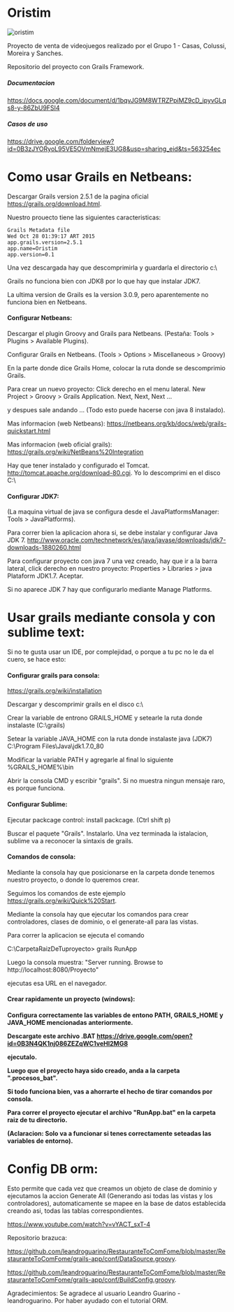 # Oristim
![oristim](http://i.imgur.com/EYeMvFe.png?1)

Proyecto de venta de videojuegos realizado por el Grupo 1 - Casas, Colussi, Moreira y Sanches.

Repositorio del proyecto con Grails Framework.

<h5>Documentacion</h5>

https://docs.google.com/document/d/1bqvJG9M8WTRZPpiMZ9cD_ipyvGLqs8-y-86ZbU9FSI4

<h5>Casos de uso</h5>

https://drive.google.com/folderview?id=0B3zJYORyoL95VE5OVmNmejE3UG8&usp=sharing_eid&ts=563254ec


# Como usar Grails en Netbeans:

Descargar Grails version 2.5.1 de la pagina oficial https://grails.org/download.html.

Nuestro prouecto tiene las siguientes caracteristicas:


	Grails Metadata file
	Wed Oct 28 01:39:17 ART 2015
	app.grails.version=2.5.1
	app.name=Oristim
	app.version=0.1


Una vez descargada hay que descomprimirla y guardarla el directorio c:\

Grails no funciona bien con JDK8 por lo que hay que instalar JDK7.

La ultima version de Grails es la version 3.0.9, pero aparentemente no funciona bien en Netbeans.

<h4>Configurar Netbeans:</h4>

Descargar el plugin Groovy and Grails para Netbeans. (Pestaña: Tools > Plugins > Available Plugins).

Configurar Grails en Netbeans. (Tools > Options > Miscellaneous > Groovy)

En la parte donde dice Grails Home, colocar la ruta donde se descomprimio Grails.

Para crear un nuevo proyecto: Click derecho en el menu lateral. New Project > Groovy > Grails Application. Next, Next, Next ...

y despues sale andando ... (Todo esto puede hacerse con java 8 instalado).

Mas informacion (web Netbeans): https://netbeans.org/kb/docs/web/grails-quickstart.html

Mas informacion (web oficial grails): https://grails.org/wiki/NetBeans%20Integration

Hay que tener instalado y configurado el Tomcat. http://tomcat.apache.org/download-80.cgi. Yo lo descomprimi en el disco C:\

<h4>Configurar JDK7:</h4>

(La maquina virtual de java se configura desde el JavaPlatformsManager: Tools > JavaPlatforms).

Para correr bien la aplicacion ahora si, se debe instalar y configurar Java JDK 7.  http://www.oracle.com/technetwork/es/java/javase/downloads/jdk7-downloads-1880260.html 

Para configurar proyecto con java 7 una vez creado, hay que ir a la barra lateral, click derecho en nuestro proyecto: Properties > Libraries > java Plataform JDK1.7. Aceptar.

Si no aparece JDK 7 hay que configurarlo mediante Manage Platforms.

# Usar grails mediante consola y con sublime text:

Si no te gusta usar un IDE, por complejidad, o porque a tu pc no le da el cuero, se hace esto:

<h4>Configurar grails para consola:</h4>

https://grails.org/wiki/installation

Descargar y descomprimir grails en el disco c:\

Crear la variable de entrono GRAILS_HOME y setearle la ruta  donde instalaste (C:\grails)

Setear la variable JAVA_HOME con la ruta donde instalaste java (JDK7) C:\Program Files\Java\jdk1.7.0_80

Modificar la variable PATH y agregarle al final lo siguiente %GRAILS_HOME%\bin

Abrir la consola CMD y escribir "grails". Si no muestra ningun mensaje raro, es porque funciona.

<h4>Configurar Sublime:</h4>

Ejecutar packcage control: install packcage. (Ctrl shift p)

Buscar el paquete "Grails". Instalarlo. Una vez terminada la istalacion, sublime va a reconocer la sintaxis de grails.

<h4>Comandos de consola:</h4>

Mediante la consola hay que posicionarse en la carpeta donde tenemos nuestro proyecto, o donde lo queremos crear.

Seguimos los comandos de este ejemplo https://grails.org/wiki/Quick%20Start.

Mediante la consola hay que ejecutar los comandos para crear controladores, clases de dominio, o el generate-all para las vistas.

Para correr la aplicacion se ejecuta el comando

C:\CarpetaRaizDeTuproyecto> grails RunApp

Luego la consola muestra: "Server running. Browse to http://localhost:8080/Proyecto"

ejecutas esa URL en el navegador.

<h4>Crear rapidamente un proyecto (windows):<h4>

Configura correctamente las variables de entono PATH, GRAILS_HOME y JAVA_HOME mencionadas anteriormente.

Descargate este archivo .BAT https://drive.google.com/open?id=0B3N4QK1nj086ZEZqWC1veHl2MG8

ejecutalo.

Luego que el proyecto haya sido creado, anda a la carpeta ".procesos_bat".

Si todo funciona bien, vas a ahorrarte el hecho de tirar comandos por consola.

Para correr el proyecto ejecutar el archivo "RunApp.bat" en la carpeta raiz de tu directorio.

(Aclaracion: Solo va a funcionar si tenes correctamente seteadas las variables de entorno).

# Config DB orm:

Esto permite que cada vez que creamos un objeto de clase de dominio y ejecutamos la accion Generate All (Generando asi todas las vistas y los controladores), automaticamente se mapee en la base de datos establecida creando asi, todas las tablas correspondientes.

https://www.youtube.com/watch?v=vYACT_sxT-4

Repositorio brazuca:

https://github.com/leandroguarino/RestauranteToComFome/blob/master/RestauranteToComFome/grails-app/conf/DataSource.groovy.

https://github.com/leandroguarino/RestauranteToComFome/blob/master/RestauranteToComFome/grails-app/conf/BuildConfig.groovy.

Agradecimientos: Se agradece al usuario Leandro Guarino - leandroguarino. Por haber ayudado con el tutorial ORM.
